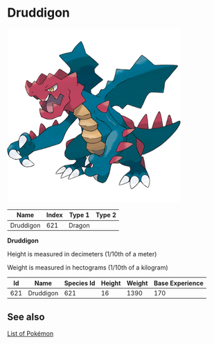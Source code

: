 # Druddigon


![Druddigon](images/621.png)

| **Name** | **Index** | **Type 1** | **Type 2** |
|----|----|----|----|
| Druddigon | 621 | Dragon  |  |

**Druddigon** 


Height is measured in decimeters (1/10th of a meter)

Weight is measured in hectograms (1/10th of a kilogram)

| **Id** | **Name** | **Species Id** | **Height** | **Weight** | **Base Experience** |
|--------|----------|----------------|------------|------------|---------------------|
| 621 | Druddigon | 621 | 16 | 1390 | 170 |


## See also

[List of Pokémon](../pokemon.md)
